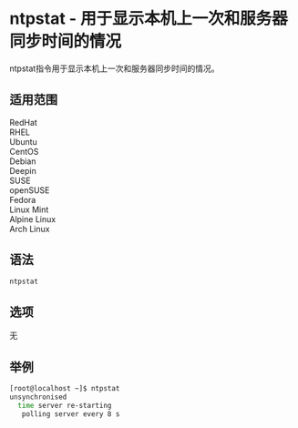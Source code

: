 # ntpstat - 用于显示本机上一次和服务器同步时间的情况

ntpstat指令用于显示本机上一次和服务器同步时间的情况。

## 适用范围

<!-- <div class="svg linux">Linux</div> -->
<div class="svg redhat">RedHat</div>
<div class="svg rhel">RHEL</div>
<div class="svg ubuntu">Ubuntu</div>
<div class="svg centos">CentOS</div>
<div class="svg debian">Debian</div>
<div class="svg deepin">Deepin</div>
<div class="svg suse">SUSE</div>
<div class="svg opensuse">openSUSE</div>
<div class="svg fedora">Fedora</div>
<div class="svg linuxmint">Linux Mint</div>
<!-- <div class="svg mxlinux">MX Linux</div> -->
<div class="svg alpinelinux">Alpine Linux</div>
<div class="svg archlinux">Arch Linux</div>

## 语法

``` bash
ntpstat
```

## 选项
无
## 举例

``` bash
[root@localhost ~]$ ntpstat
unsynchronised
  time server re-starting
   polling server every 8 s
```



